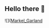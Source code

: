## Hello there 👋
![]([Markel_Garland](https://user-images.githubusercontent.com/90632421/152442090-b65e343a-4f9e-4b6c-ba64-866cc006df67.png)
<!--
**Markelg24/Markelg24** is a ✨ _special_ ✨ repository because its `README.md` (this file) appears on your GitHub profile.

Here are some ideas to get you started:

- 🔭 I’m currently working on ...
- 🌱 I’m currently learning ...
- 👯 I’m looking to collaborate on ...
- 🤔 I’m looking for help with ...
- 💬 Ask me about ...
- 📫 How to reach me: ...
- 😄 Pronouns: ...
- ⚡ Fun fact: ...
-->
